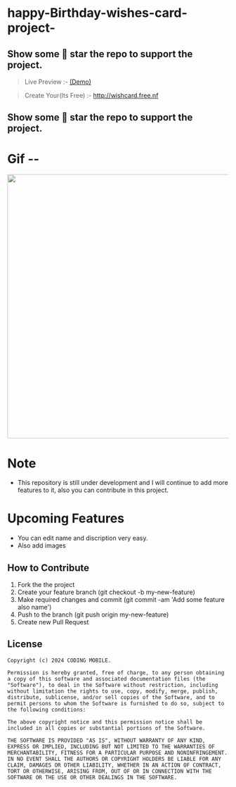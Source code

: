 # happy-Birthday-wishes-card-project-

## Show some 🌟 star the repo to support the project.

>  Live Preview :- <a href="http://wishcard.free.nf/card.php?code=NpbhlAoQ">(Demo)</a>

>  Create Your(Its Free) :- <a href="http://wishcard.free.nf">http://wishcard.free.nf</a> 

## Show some 🌟 star the repo to support the project.

# Gif --
<p><a href="https://wishcard.free.nf">
<!--   ![EHB01](https://github.com/user-attachments/assets/d92286d8-b65d-4372-a308-c3a65cc8e2ce) -->
  <img src="https://github.com/user-attachments/assets/d92286d8-b65d-4372-a308-c3a65cc8e2ce" heigth="600" width="600" margin-left="20px">
  </a>
</p>

# Note
  - This repository is still under development and I will continue to add more features to it, also you can contribute in this project.
 
# Upcoming Features
  -  You can edit name and discription very easy.
  -  Also add images

## How to Contribute
  1. Fork the the project
  2. Create your feature branch (git checkout -b my-new-feature)
  3. Make required changes and commit (git commit -am 'Add some feature also name')
  4. Push to the branch (git push origin my-new-feature)
  5. Create new Pull Request

## License

    Copyright (c) 2024 CODING MOBILE.
    
    Permission is hereby granted, free of charge, to any person obtaining a copy of this software and associated documentation files (the "Software"), to deal in the Software without restriction, including without limitation the rights to use, copy, modify, merge, publish, distribute, sublicense, and/or sell copies of the Software, and to permit persons to whom the Software is furnished to do so, subject to the following conditions:
    
    The above copyright notice and this permission notice shall be included in all copies or substantial portions of the Software.
    
    THE SOFTWARE IS PROVIDED "AS IS", WITHOUT WARRANTY OF ANY KIND, EXPRESS OR IMPLIED, INCLUDING BUT NOT LIMITED TO THE WARRANTIES OF MERCHANTABILITY, FITNESS FOR A PARTICULAR PURPOSE AND NONINFRINGEMENT. IN NO EVENT SHALL THE AUTHORS OR COPYRIGHT HOLDERS BE LIABLE FOR ANY CLAIM, DAMAGES OR OTHER LIABILITY, WHETHER IN AN ACTION OF CONTRACT, TORT OR OTHERWISE, ARISING FROM, OUT OF OR IN CONNECTION WITH THE SOFTWARE OR THE USE OR OTHER DEALINGS IN THE SOFTWARE.
